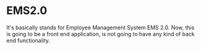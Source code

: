# EMS2.0
It's basically stands for Employee Management System EMS 2.0. Now, this is going to be a front end application, is not going to have any kind of back end functionality.
